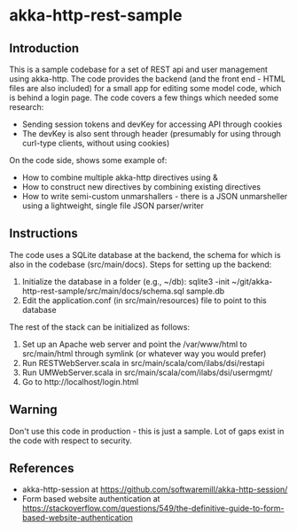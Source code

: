 # akka-http-rest-sample

## Introduction

This is a sample codebase for a set of REST api and user management using akka-http. The code provides the backend (and the front end - HTML files are also included) for a small app for editing some model code, which is behind a login page. The code covers a few things which needed some research:

* Sending session tokens and devKey for accessing API through cookies
* The devKey is also sent through header (presumably for using through curl-type clients, without using cookies)

On the code side, shows some example of:

* How to combine multiple akka-http directives using &
* How to construct new directives by combining existing directives
* How to write semi-custom unmarshallers - there is a JSON unmarsheller using a lightweight, single file JSON parser/writer

## Instructions

The code uses a SQLite database at the backend, the schema for which is also in the codebase (src/main/docs). Steps for setting up the backend:
1. Initialize the database in a folder (e.g., ~/db): sqlite3 -init ~/git/akka-http-rest-sample/src/main/docs/schema.sql sample.db
2. Edit the application.conf (in src/main/resources) file to point to this database

The rest of the stack can be initialized as follows:
1. Set up an Apache web server and point the /var/www/html to src/main/html through symlink (or whatever way you would prefer)
2. Run RESTWebServer.scala in src/main/scala/com/ilabs/dsi/restapi
3. Run UMWebServer.scala in src/main/scala/com/ilabs/dsi/usermgmt/
4. Go to http://localhost/login.html

## Warning

Don't use this code in production - this is just a sample. Lot of gaps exist in the code with respect to security.

## References

- akka-http-session at https://github.com/softwaremill/akka-http-session/
- Form based website authentication at https://stackoverflow.com/questions/549/the-definitive-guide-to-form-based-website-authentication
